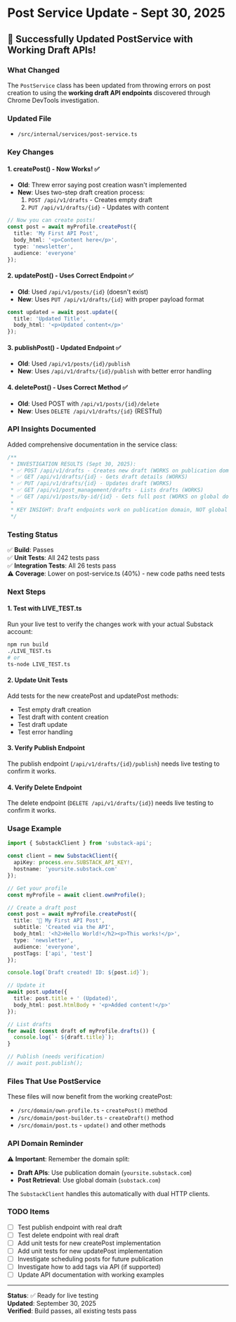 # Post Service Update - Sept 30, 2025

## 🎉 Successfully Updated PostService with Working Draft APIs!

### What Changed

The `PostService` class has been updated from throwing errors on post creation to using the **working draft API endpoints** discovered through Chrome DevTools investigation.

### Updated File
- `/src/internal/services/post-service.ts`

### Key Changes

#### 1. **createPost() - Now Works!** ✅
- **Old**: Threw error saying post creation wasn't implemented
- **New**: Uses two-step draft creation process:
  1. `POST /api/v1/drafts` - Creates empty draft
  2. `PUT /api/v1/drafts/{id}` - Updates with content

```typescript
// Now you can create posts!
const post = await myProfile.createPost({
  title: 'My First API Post',
  body_html: '<p>Content here</p>',
  type: 'newsletter',
  audience: 'everyone'
});
```

#### 2. **updatePost() - Uses Correct Endpoint** ✅
- **Old**: Used `/api/v1/posts/{id}` (doesn't exist)
- **New**: Uses `PUT /api/v1/drafts/{id}` with proper payload format

```typescript
const updated = await post.update({
  title: 'Updated Title',
  body_html: '<p>Updated content</p>'
});
```

#### 3. **publishPost() - Updated Endpoint** ✅
- **Old**: Used `/api/v1/posts/{id}/publish`
- **New**: Uses `/api/v1/drafts/{id}/publish` with better error handling

#### 4. **deletePost() - Uses Correct Method** ✅
- **Old**: Used POST with `/api/v1/posts/{id}/delete`
- **New**: Uses `DELETE /api/v1/drafts/{id}` (RESTful)

### API Insights Documented

Added comprehensive documentation in the service class:

```typescript
/**
 * INVESTIGATION RESULTS (Sept 30, 2025):
 * ✅ POST /api/v1/drafts - Creates new draft (WORKS on publication domain)
 * ✅ GET /api/v1/drafts/{id} - Gets draft details (WORKS)
 * ✅ PUT /api/v1/drafts/{id} - Updates draft (WORKS)
 * ✅ GET /api/v1/post_management/drafts - Lists drafts (WORKS)
 * ✅ GET /api/v1/posts/by-id/{id} - Gets full post (WORKS on global domain)
 * 
 * KEY INSIGHT: Draft endpoints work on publication domain, NOT global substack.com!
 */
```

### Testing Status

✅ **Build**: Passes  
✅ **Unit Tests**: All 242 tests pass  
✅ **Integration Tests**: All 26 tests pass  
⚠️ **Coverage**: Lower on post-service.ts (40%) - new code paths need tests

### Next Steps

#### 1. Test with LIVE_TEST.ts
Run your live test to verify the changes work with your actual Substack account:

```bash
npm run build
./LIVE_TEST.ts
# or
ts-node LIVE_TEST.ts
```

#### 2. Update Unit Tests
Add tests for the new createPost and updatePost methods:
- Test empty draft creation
- Test draft with content creation
- Test draft update
- Test error handling

#### 3. Verify Publish Endpoint
The publish endpoint (`/api/v1/drafts/{id}/publish`) needs live testing to confirm it works.

#### 4. Verify Delete Endpoint
The delete endpoint (`DELETE /api/v1/drafts/{id}`) needs live testing to confirm it works.

### Usage Example

```typescript
import { SubstackClient } from 'substack-api';

const client = new SubstackClient({
  apiKey: process.env.SUBSTACK_API_KEY!,
  hostname: 'yoursite.substack.com'
});

// Get your profile
const myProfile = await client.ownProfile();

// Create a draft post
const post = await myProfile.createPost({
  title: '🤖 My First API Post',
  subtitle: 'Created via the API',
  body_html: '<h2>Hello World!</h2><p>This works!</p>',
  type: 'newsletter',
  audience: 'everyone',
  postTags: ['api', 'test']
});

console.log(`Draft created! ID: ${post.id}`);

// Update it
await post.update({
  title: post.title + ' (Updated)',
  body_html: post.htmlBody + '<p>Added content!</p>'
});

// List drafts
for await (const draft of myProfile.drafts()) {
  console.log(`- ${draft.title}`);
}

// Publish (needs verification)
// await post.publish();
```

### Files That Use PostService

These files will now benefit from the working createPost:
- `/src/domain/own-profile.ts` - `createPost()` method
- `/src/domain/post-builder.ts` - `createDraft()` method
- `/src/domain/post.ts` - `update()` and other methods

### API Domain Reminder

⚠️ **Important**: Remember the domain split:
- **Draft APIs**: Use publication domain (`yoursite.substack.com`)
- **Post Retrieval**: Use global domain (`substack.com`)

The `SubstackClient` handles this automatically with dual HTTP clients.

### TODO Items

- [ ] Test publish endpoint with real draft
- [ ] Test delete endpoint with real draft
- [ ] Add unit tests for new createPost implementation
- [ ] Add unit tests for new updatePost implementation
- [ ] Investigate scheduling posts for future publication
- [ ] Investigate how to add tags via API (if supported)
- [ ] Update API documentation with working examples

---

**Status**: ✅ Ready for live testing  
**Updated**: September 30, 2025  
**Verified**: Build passes, all existing tests pass

